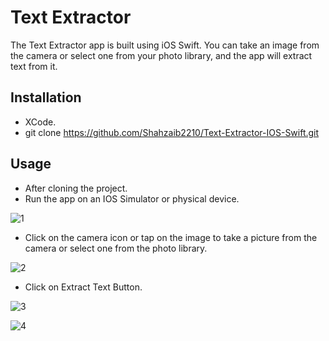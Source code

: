 # Text Extractor

   The Text Extractor app is built using iOS Swift. You can take an image from the camera or select one from your photo library, and the app will extract text from it.

## Installation
 -  XCode.
 -  git clone https://github.com/Shahzaib2210/Text-Extractor-IOS-Swift.git

## Usage

- After cloning the project.
- Run the app on an IOS Simulator or physical device.

![1](https://github.com/user-attachments/assets/8b05cd44-d286-4864-b621-36794e31eeea)

 - Click on the camera icon or tap on the image to take a picture from the camera or select one from the photo library.

![2](https://github.com/user-attachments/assets/ba8394d7-a43b-4a5b-a89c-2060d662bc18)

 - Click on Extract Text Button.

![3](https://github.com/user-attachments/assets/adeecd3d-4f12-4aa7-b483-1538a625d015)

![4](https://github.com/user-attachments/assets/e08fed49-75cd-4b5f-a85c-ca1ba3d77f98)



